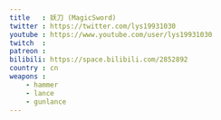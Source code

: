 ```yaml
---
title   : 妖刀 (MagicSword)
twitter : https://twitter.com/lys19931030
youtube : https://www.youtube.com/user/lys19931030
twitch  :
patreon :
bilibili: https://space.bilibili.com/2852892
country : cn
weapons :
    - hammer
    - lance
    - gunlance
---
```


